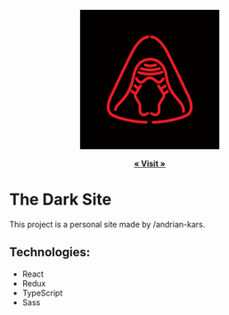 <p align="center">
  <img src="https://github.com/andrian-kars/andrian-kars.github.io/blob/main/src/images/background/logo.gif?raw=true" width="250" height="250" alt="Dark Site's custom image"/>
</p>
<p align="center">
<a href="https://andrian-kars.github.io/"><strong>« Visit  »</strong></a>
</p>

# The Dark Site

This project is a personal site made by /andrian-kars.

## Technologies:
 - React
 - Redux
 - TypeScript
 - Sass
